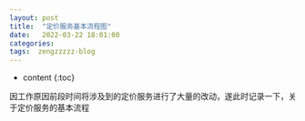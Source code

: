 ```yaml
---
layout: post
title:  "定价服务基本流程图"
date:   2022-03-22 18:01:00
categories: 
tags:  zengzzzzz-blog
---
```


* content
{:toc}

因工作原因前段时间将涉及到的定价服务进行了大量的改动，遂此时记录一下，关于定价服务的基本流程  
  
&nbsp;
